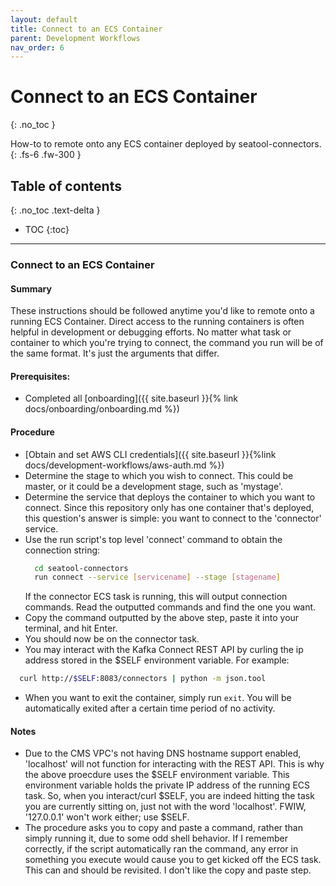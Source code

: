 ```yaml
---
layout: default
title: Connect to an ECS Container
parent: Development Workflows
nav_order: 6
---
```


# Connect to an ECS Container

{: .no_toc }

How-to to remote onto any ECS container deployed by seatool-connectors.
{: .fs-6 .fw-300 }

## Table of contents

{: .no_toc .text-delta }

- TOC
  {:toc}

---

### Connect to an ECS Container

#### Summary

These instructions should be followed anytime you'd like to remote onto a running ECS Container. Direct access to the running containers is often helpful in development or debugging efforts.
No matter what task or container to which you're trying to connect, the command you run will be of the same format. It's just the arguments that differ.

#### Prerequisites:

- Completed all [onboarding]({{ site.baseurl }}{% link docs/onboarding/onboarding.md %})

#### Procedure

- [Obtain and set AWS CLI credentials]({{ site.baseurl }}{%link docs/development-workflows/aws-auth.md %})
- Determine the stage to which you wish to connect. This could be master, or it could be a development stage, such as 'mystage'.
- Determine the service that deploys the container to which you want to connect. Since this repository only has one container that's deployed, this question's answer is simple: you want to connect to the 'connector' service.
- Use the run script's top level 'connect' command to obtain the connection string:
  ```bash
    cd seatool-connectors
    run connect --service [servicename] --stage [stagename]
  ```
  If the connector ECS task is running, this will output connection commands. Read the outputted commands and find the one you want.
- Copy the command outputted by the above step, paste it into your terminal, and hit Enter.
- You should now be on the connector task.
- You may interact with the Kafka Connect REST API by curling the ip address stored in the $SELF environment variable. For example:

```bash
  curl http://$SELF:8083/connectors | python -m json.tool
```

- When you want to exit the container, simply run `exit`. You will be automatically exited after a certain time period of no activity.

#### Notes

- Due to the CMS VPC's not having DNS hostname support enabled, 'localhost' will not function for interacting with the REST API. This is why the above proecdure uses the $SELF environment variable. This environment variable holds the private IP address of the running ECS task. So, when you interact/curl $SELF, you are indeed hitting the task you are currently sitting on, just not with the word 'localhost'. FWIW, '127.0.0.1' won't work either; use $SELF.
- The procedure asks you to copy and paste a command, rather than simply running it, due to some odd shell behavior. If I remember correctly, if the script automatically ran the command, any error in something you execute would cause you to get kicked off the ECS task. This can and should be revisited. I don't like the copy and paste step.
